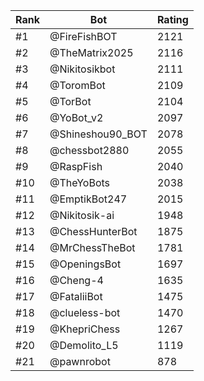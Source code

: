 Rank|Bot|Rating
---|---|---
#1|@FireFishBOT|2121
#2|@TheMatrix2025|2116
#3|@Nikitosikbot|2111
#4|@ToromBot|2109
#5|@TorBot|2104
#6|@YoBot_v2|2097
#7|@Shineshou90_BOT|2078
#8|@chessbot2880|2055
#9|@RaspFish|2040
#10|@TheYoBots|2038
#11|@EmptikBot247|2015
#12|@Nikitosik-ai|1948
#13|@ChessHunterBot|1875
#14|@MrChessTheBot|1781
#15|@OpeningsBot|1697
#16|@Cheng-4|1635
#17|@FataliiBot|1475
#18|@clueless-bot|1470
#19|@KhepriChess|1267
#20|@Demolito_L5|1119
#21|@pawnrobot|878
